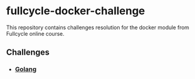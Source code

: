 # fullcycle-docker-challenge
This repository contains challenges resolution for the docker module from Fullcycle online course.

## Challenges

- ### [Golang](go-challange/README.md)